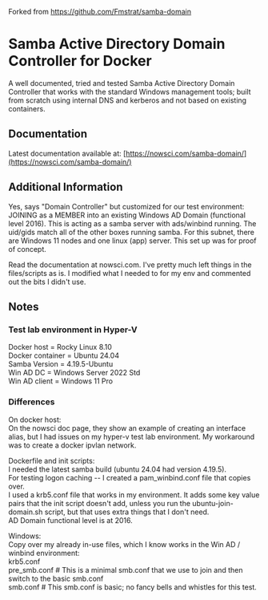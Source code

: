 Forked from https://github.com/Fmstrat/samba-domain  

# Samba Active Directory Domain Controller for Docker
  
A well documented, tried and tested Samba Active Directory Domain Controller that works with the standard Windows management tools; built from scratch using internal DNS and kerberos and not based on existing containers.
  
  
## Documentation

Latest documentation available at: [https://nowsci.com/samba-domain/](https://nowsci.com/samba-domain/)


## Additional Information

Yes, says "Domain Controller" but customized for our test environment:  JOINING as a MEMBER into an existing Windows AD Domain (functional level 2016).
This is acting as a samba server with ads/winbind running.  The uid/gids match all of the other boxes running samba.
For this subnet, there are Windows 11 nodes and one linux (app) server.  This set up was for proof of concept.   
  
Read the documentation at nowsci.com.  I've pretty much left things in the files/scripts as is.  I modified what I needed to for my env and commented out the bits I didn't use.

## Notes
  
### Test lab environment in Hyper-V 
Docker host = Rocky Linux 8.10  
Docker container = Ubuntu 24.04  
Samba Version = 4.19.5-Ubuntu  
Win AD DC = Windows Server 2022 Std  
Win AD client = Windows 11 Pro  
  
   
### Differences
On docker host:  
On the nowsci doc page, they show an example of creating an interface alias, but I had issues on my hyper-v test lab environment.  My workaround was to create a docker ipvlan network.  
  
Dockerfile and init scripts:  
I needed the latest samba build (ubuntu 24.04 had version 4.19.5).  
For testing logon caching -- I created a pam_winbind.conf file that copies over.  
I used a krb5.conf file that works in my environment.  It adds some key value pairs that the init script doesn't add, unless you run the ubuntu-join-domain.sh script, but that uses extra things that I don't need.  
AD Domain functional level is at 2016.  
  
  
Windows:   
Copy over my already in-use files, which I know works in the Win AD / winbind environment:  
krb5.conf  
pre_smb.conf # This is a minimal smb.conf that we use to join and then switch to the basic smb.conf  
smb.conf  # This smb.conf is basic; no fancy bells and whistles for this test.  
   

